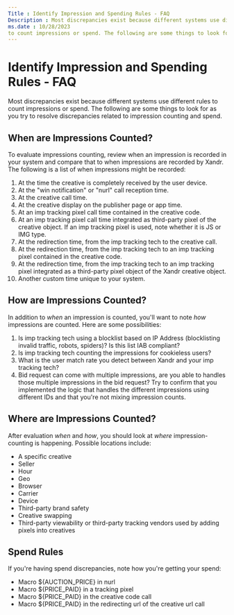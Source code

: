 ```yaml
---
Title : Identify Impression and Spending Rules - FAQ
Description : Most discrepancies exist because different systems use different rules
ms.date : 10/28/2023
to count impressions or spend. The following are some things to look for
---
```



# Identify Impression and Spending Rules - FAQ



Most discrepancies exist because different systems use different rules
to count impressions or spend. The following are some things to look for
as you try to resolve discrepancies related to impression counting and
spend.

>

## When are Impressions Counted?

To evaluate impressions counting, review when an impression is recorded
in your system and compare that to when impressions are recorded by
Xandr. The following is a list of when impressions might be recorded:

1.  At the time the creative is completely received by the user device.
2.  At the "win notification" or "nurl" call reception time.
3.  At the creative call time.
4.  At the creative display on the publisher page or app time.
5.  At an imp tracking pixel call time contained in the creative code.
6.  At an imp tracking pixel call time integrated as third-party pixel
    of the creative object. If an imp tracking pixel is used, note
    whether it is JS or IMG type.
7.  At the redirection time, from the imp tracking tech to the creative
    call.
8.  At the redirection time, from the imp tracking tech to an imp
    tracking pixel contained in the creative code.
9.  At the redirection time, from the imp tracking tech to an imp
    tracking pixel integrated as a third-party pixel object of the Xandr
    creative object.
10. Another custom time unique to your system.



>

## How are Impressions Counted?

In addition to *when* an impression is counted, you'll want to note
*how* impressions are counted. Here are some possibilities:

1.  Is imp tracking tech using a blocklist based on IP Address
    (blocklisting invalid traffic, robots, spiders)? Is this list IAB
    compliant?
2.  Is imp tracking tech counting the impressions for cookieless users?
3.  What is the user match rate you detect between Xandr and your imp
    tracking tech?
4.  Bid request can come with multiple impressions, are you able to
    handles those multiple impressions in the bid request? Try to
    confirm that you implemented the logic that handles the different
    impressions using different IDs and that you're not mixing
    impression counts.



>

## Where are Impressions Counted?

After evaluation *when* and *how*, you should look at *where*
impression-counting is happening. Possible locations include:

- A specific creative
- Seller
- Hour
- Geo
- Browser
- Carrier
- Device
- Third-party brand safety
- Creative swapping
- Third-party viewability or third-party tracking vendors used by adding
  pixels into creatives



>

## Spend Rules

If you're having spend discrepancies, note how you're getting your
spend:

- Macro ${AUCTION_PRICE} in nurl
- Macro ${PRICE_PAID} in a tracking pixel
- Macro ${PRICE_PAID} in the creative code call
- Macro ${PRICE_PAID} in the redirecting url of the creative url call






